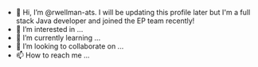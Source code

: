 - 👋 Hi, I’m @rwellman-ats.  I will be updating this profile later but I'm a full stack Java developer and joined the EP team recently!
- 👀 I’m interested in ...
- 🌱 I’m currently learning ...
- 💞️ I’m looking to collaborate on ...
- 📫 How to reach me ...

<!---
rwellman-ats/rwellman-ats is a ✨ special ✨ repository because its `README.md` (this file) appears on your GitHub profile.
You can click the Preview link to take a look at your changes.
--->
